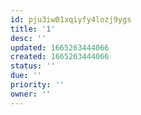 ```yaml
---
id: pju3iw01xqiyfy4lozj9ygs
title: '1'
desc: ''
updated: 1665263444066
created: 1665263444066
status: ''
due: ''
priority: ''
owner: ''
---
```

